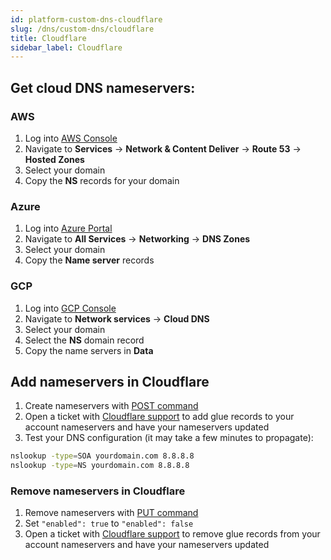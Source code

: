 ```yaml
---
id: platform-custom-dns-cloudflare
slug: /dns/custom-dns/cloudflare
title: Cloudflare
sidebar_label: Cloudflare
---
```


## Get cloud DNS nameservers:
### AWS
1. Log into [AWS Console](https://aws.amazon.com/console/)
2. Navigate to **Services** -> **Network & Content Deliver** -> **Route 53** -> **Hosted Zones**
3. Select your domain
4. Copy the **NS** records for your domain

### Azure
1. Log into [Azure Portal](https://portal.azure.com/)
2. Navigate to **All Services** -> **Networking** -> **DNS Zones**
3. Select your domain
4. Copy the **Name server** records

### GCP
1. Log into [GCP Console](https://console.cloud.google.com/)
2. Navigate to **Network services** -> **Cloud DNS**
3. Select your domain
4. Select the **NS** domain record
5. Copy the name servers in **Data**

## Add nameservers in Cloudflare
1. Create nameservers with [POST command](https://developers.cloudflare.com/api/operations/account-level-custom-nameservers-add-account-custom-nameserver)
2. Open a ticket with [Cloudflare support](https://support.cloudflare.com/hc/articles/200172476) to add glue records to your account nameservers and have your nameservers updated
3. Test your DNS configuration (it may take a few minutes to propagate):
```bash
nslookup -type=SOA yourdomain.com 8.8.8.8
nslookup -type=NS yourdomain.com 8.8.8.8
```

### Remove nameservers in Cloudflare
1. Remove nameservers with [PUT command](https://developers.cloudflare.com/api/operations/account-level-custom-nameservers-usage-for-a-zone-set-account-custom-nameserver-related-zone-metadata)
2. Set `"enabled": true` to `"enabled": false`
3. Open a ticket with [Cloudflare support](https://support.cloudflare.com/hc/articles/200172476) to remove glue records from your account nameservers and have your nameservers updated
